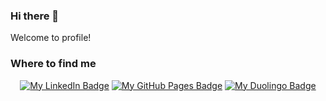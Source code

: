 ### Hi there 👋

Welcome to profile! 

### Where to find me

<div align="center">

[![My LinkedIn Badge](https://img.shields.io/badge/LinkedIn-0A66C2?logo=linkedin&logoColor=fff&style=for-the-badge)](https://www.linkedin.com/in/jjavier848/)
[![My GitHub Pages Badge](https://img.shields.io/badge/GitHub%20Pages-222?logo=githubpages&logoColor=fff&style=for-the-badge)](https://cloggedtoaster.github.io/)
[![My Duolingo Badge](https://img.shields.io/badge/Duolingo-58CC02?logo=duolingo&logoColor=fff&style=for-the-badge)](https://www.duolingo.com/profile/.existence27)

</div>



<!--
**CloggedToaster/CloggedToaster** is a ✨ _special_ ✨ repository because its `README.md` (this file) appears on your GitHub profile.

Here are some ideas to get you started:

- 🔭 I’m currently working on ...
- 🌱 I’m currently learning ...
- 👯 I’m looking to collaborate on ...
- 🤔 I’m looking for help with ...
- 💬 Ask me about ...
- 📫 How to reach me: ...
- 😄 Pronouns: ...
- ⚡ Fun fact: ...
-->



</div>